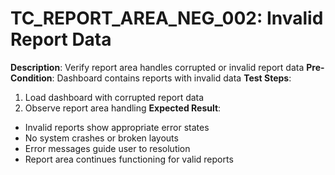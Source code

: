 # TC_REPORT_AREA_NEG_002: Invalid Report Data

**Description**: Verify report area handles corrupted or invalid report data
**Pre-Condition**: Dashboard contains reports with invalid data
**Test Steps**:
1. Load dashboard with corrupted report data
2. Observe report area handling
**Expected Result**:
- Invalid reports show appropriate error states
- No system crashes or broken layouts
- Error messages guide user to resolution
- Report area continues functioning for valid reports